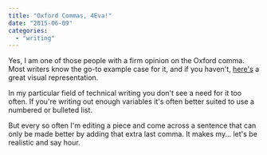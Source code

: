 ```yaml
---
title: "Oxford Commas, 4Eva!"
date: "2015-06-09"
categories: 
  - "writing"
---
```


Yes, I am one of those people with a firm opinion on the Oxford comma. Most writers know the go-to example case for it, and if you haven't, [here's](http://imgur.com/gallery/fycHx) a great visual representation.

In my particular field of technical writing you don't see a need for it too often. If you're writing out enough variables it's often better suited to use a numbered or bulleted list.

But every so often I'm editing a piece and come across a sentence that can only be made better by adding that extra last comma. It makes my... let's be realistic and say hour.
